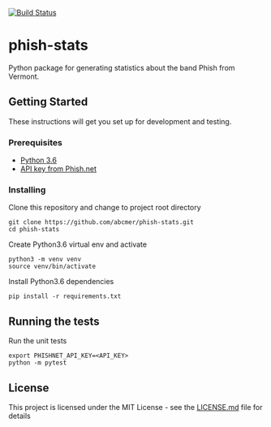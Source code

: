[![Build Status](https://travis-ci.org/abcmer/phish-stats.svg?branch=master)](https://travis-ci.org/abcmer/phish-stats)

# phish-stats

Python package for generating statistics about the band Phish from Vermont.

## Getting Started

These instructions will get you set up for development and testing.

### Prerequisites

- [Python 3.6](https://www.python.org/downloads/release/python-360/)
- [API key from Phish.net](http://api.phish.net/keys/)

### Installing

Clone this repository and change to project root directory

```
git clone https://github.com/abcmer/phish-stats.git
cd phish-stats
```

Create Python3.6 virtual env and activate

```
python3 -m venv venv
source venv/bin/activate
```

Install Python3.6 dependencies

```
pip install -r requirements.txt
```

## Running the tests

Run the unit tests

```
export PHISHNET_API_KEY=<API_KEY>
python -m pytest
```

## License

This project is licensed under the MIT License - see the [LICENSE.md](LICENSE.md) file for details
